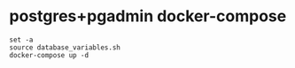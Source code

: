 # postgres+pgadmin docker-compose

    set -a
    source database_variables.sh
    docker-compose up -d
